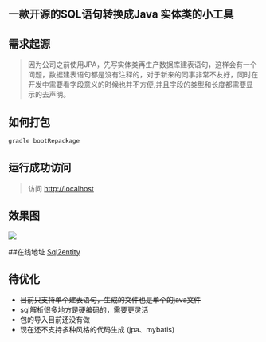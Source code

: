 ## 一款开源的SQL语句转换成Java 实体类的小工具
## 需求起源
> 因为公司之前使用JPA，先写实体类再生产数据库建表语句，这样会有一个问题，数据建表语句都是没有注释的，对于新来的同事非常不友好，同时在开发中需要看字段意义的时候也并不方便,并且字段的类型和长度都需要显示的去声明。

## 如何打包
```bash
gradle bootRepackage
```
## 运行成功访问
> 访问 [http://localhost](http://localhost)

## 效果图
![](http://7xv4mv.com1.z0.glb.clouddn.com/2018-05-08-2.gif)

##在线地址
[Sql2entity](http://www.xiaozefeng.xyz/)

## 待优化
- ~~目前只支持单个建表语句，生成的文件也是单个的java文件~~
- sql解析很多地方是硬编码的，需要更灵活
- ~~包的导入目前还没有做~~
- 现在还不支持多种风格的代码生成 (jpa、mybatis)
